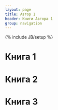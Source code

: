 ```yaml
---
layout: page
title: Автор 1
header: Книги Автора 1
group: navigation
---
```

{% include JB/setup %}

# Книга 1

# Книга 2

# Книга 3

